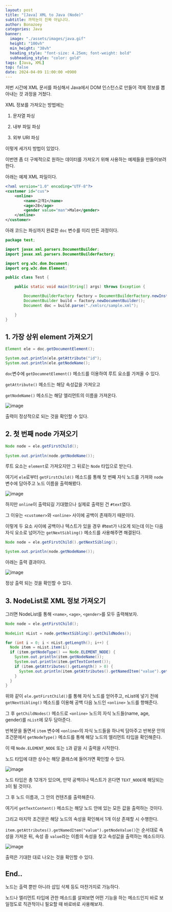 ```yaml
---
layout: post
title: "[Java] XML to Java (Node)"
subtitle: 까막눈이 진짜 아닙니다.
author: Bonazoey
categories: Java
banner:
  image: "./assets/images/java.gif"
  height: "100vh"
  min_height: "38vh"
  heading_style: "font-size: 4.25em; font-weight: bold"
  subheading_style: "color: gold"
tags: [Java, XML]
top: false
date: 2024-04-09 11:00:00 +0900
---
```


저번 시간에 XML 문서를 파싱해서 Java에서 DOM 인스턴스로 만들어 객체 정보를 뽑아내는 것 과정을 거쳤다.

XML 정보를 가져오는 방법에는

1. 문자열 파싱

2. 내부 파일 파싱

3. 외부 URI 파싱

이렇게 세가지 방법이 있었다.

이번엔 좀 더 구체적으로 원하는 데이터를 가져오기 위해 사용하는 예제들을 만들어보려한다.

아래는 예제 XML 파일이다.

~~~xml
<?xml version="1.0" encoding="UTF-8"?>
<customer id="cus">
    <online>
        <name>고객1</name>
        <age>28</age>
        <gender value="man">Male</gender>
    </online>
</customer>
~~~

아래 코드는 파싱까지 완료한 `doc` 변수를 미리 만든 과정이다.

~~~java
package test;

import javax.xml.parsers.DocumentBuilder;
import javax.xml.parsers.DocumentBuilderFactory;

import org.w3c.dom.Document;
import org.w3c.dom.Element;

public class Test {

	public static void main(String[] args) throws Exception {

		DocumentBuilderFactory factory = DocumentBuilderFactory.newInstance();
		DocumentBuilder build = factory.newDocumentBuilder();
		Document doc = build.parse("./xmlsrc/sample.xml");

	}
}
~~~

## 1. 가장 상위 element 가져오기

~~~java
Element ele = doc.getDocumentElement();

System.out.println(ele.getAttribute("id");
System.out.println(ele.getNodeName();
~~~

`doc`변수에 `getDocumnetElement()` 메소드를 이용하여 루트 요소를 가져올 수 있다.

`getAttribute()` 메소드는 해당 속성값을 가져오고

`getNodeName()` 메소드는 해당 엘리먼트의 이름을 가져온다.

![image](https://github.com/bonazoey/bonazoey.github.io/assets/142956374/506cea31-4611-4e7b-80a3-2baf54e2c770)

출력이 정상적으로 되는 것을 확인할 수 있다.

## 2. 첫 번째 node 가져오기

~~~java
Node node = ele.getFirstChild();
		
System.out.println(node.getNodeName());
~~~

루트 요소는 `element`로 가져오지만 그 뒤로는 `Node` 타입으로 받는다.

여기서 `ele`로부터 `getFirstChild()` 메소드를 통해 첫 번째 자식 노드를 가져와 `node` 변수에 담아주고 노드 이름을 출력해봤다.

![image](https://github.com/bonazoey/bonazoey.github.io/assets/142956374/4393cbea-83af-4b89-b8f4-aa3c40067506)

하지만 `online`이 출력되길 기대했으나 실제로 출력된 건 `#text`였다.

그 이유는 `<customer>`와 `<online>` 사이에 공백이 존재하기 때문이다.

이렇게 두 요소 사이에 공백이나 텍스트가 있을 경우 #text가 나오게 되는데 이는 다음 자식 요소로 넘어가는 `getNextSibling()` 메소드를 사용해주면 해결된다.

~~~java
Node node = ele.getFirstChild().getNextSibling();

System.out.println(node.getNodeName());
~~~

아래는 출력 결과이다.

![image](https://github.com/bonazoey/bonazoey.github.io/assets/142956374/9ba33956-ee19-4804-9da9-8230f810f780)

정상 출력 되는 것을 확인할 수 있다.

## 3. NodeList로 XML 정보 가져오기

그러면 NodeList를 통해 `<name>`, `<age>`, `<gender>`를 모두 출력해보자.

~~~java
Node node = ele.getFirstChild();
		
NodeList nList = node.getNextSibling().getChildNodes();

for (int i = 0; i < nList.getLength(); i++) {
  Node item = nList.item(i);
  if (item.getNodeType() == Node.ELEMENT_NODE) {
    System.out.println(item.getNodeName());
    System.out.println(item.getTextContent());
    if (item.getAttributes().getLength() > 0) {
      System.out.println(item.getAttributes().getNamedItem("value").getNodeValue());
    }
  }
}
~~~

위와 같이 `ele.getFirstChild()`를 통해 자식 노드를 얻어주고, nList에 넣기 전에 `getNextSibling()` 메소드를 이용해 공백 다음 노드인 `<online>` 노드를 향해준다.

그 후 `getChildNodes()` 메소드로 `<online>` 노드의 자식 노드들(name, age, gender)를 `nList`에 모두 담아준다.

반복문을 돌면서 `item` 변수에  `<online>`의 자식 노드들을 하나씩 담아주고 반복문 안의 조건문에서 `getNodeType()` 메소드를 통해 해당 노드의 엘리먼트 타입을 확인해준다.

이 때 `Node.ELEMENT_NODE` 또는 `1`과 같을 시 출력을 시작한다.

노드 타입에 대한 상수는 해당 클래스에 들어가면 확인할 수 있다.

![image](https://github.com/bonazoey/bonazoey.github.io/assets/142956374/395d3637-12eb-44cb-b40e-b2e452f39725)

노드 타입은 총 12개가 있으며, 만약 공백이나 텍스트가 온다면 `TEXT_NODE`에 해당되는 `3`이 될 것이다.

그 후 노드 이름과, 그 안의 컨텐츠를 출력해준다.

여기서 `getTextContent()` 메소드는 해당 노드 안에 있는 모든 값을 출력하는 것이다.

그리고 마지막 조건문은 해당 노드의 속성을 확인해서 1개 이상 존재할 시 수행한다.

`item.getAttributes().getNamedItem("value").getNodeValue()`는 순서대로 속성을 가져온 뒤, 속성 중 `value`라는 이름의 속성을 찾고 속성값을 출력하는 메소드이다.

![image](https://github.com/bonazoey/bonazoey.github.io/assets/142956374/cab510a6-df0e-4d1f-9f6f-3cf6abbaeaa4)

출력은 기대한 대로 나오는 것을 확인할 수 있다.

## End..

노드는 출력 뿐만 아니라 삽입 삭제 등도 마찬가지로 가능하다.

노드나 엘리먼트 타입에 관한 메소드를 살펴보면 어떤 기능을 하는 메소드인지 바로 보일정도로 직관적이니 필요할 때 바로바로 사용해보자.
